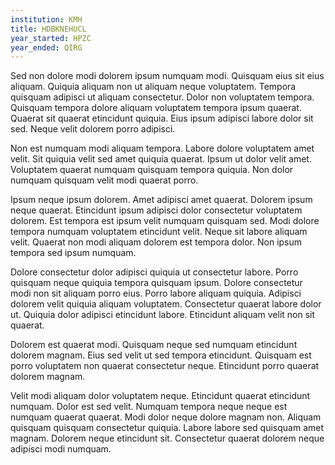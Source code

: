 ```yaml
---
institution: KMH
title: HDBKNEHUCL
year_started: HPZC
year_ended: QIRG
---
```


Sed non dolore modi dolorem ipsum numquam modi. Quisquam eius sit eius aliquam. Quiquia aliquam non ut aliquam neque voluptatem. Tempora quisquam adipisci ut aliquam consectetur. Dolor non voluptatem tempora. Quisquam tempora dolore aliquam voluptatem tempora ipsum quaerat. Quaerat sit quaerat etincidunt quiquia. Eius ipsum adipisci labore dolor sit sed. Neque velit dolorem porro adipisci.

Non est numquam modi aliquam tempora. Labore dolore voluptatem amet velit. Sit quiquia velit sed amet quiquia quaerat. Ipsum ut dolor velit amet. Voluptatem quaerat numquam quisquam tempora quiquia. Non dolor numquam quisquam velit modi quaerat porro.

Ipsum neque ipsum dolorem. Amet adipisci amet quaerat. Dolorem ipsum neque quaerat. Etincidunt ipsum adipisci dolor consectetur voluptatem dolorem. Est tempora est ipsum velit numquam quisquam sed. Modi dolore tempora numquam voluptatem etincidunt velit. Neque sit labore aliquam velit. Quaerat non modi aliquam dolorem est tempora dolor. Non ipsum tempora sed ipsum numquam.

Dolore consectetur dolor adipisci quiquia ut consectetur labore. Porro quisquam neque quiquia tempora quisquam ipsum. Dolore consectetur modi non sit aliquam porro eius. Porro labore aliquam quiquia. Adipisci dolorem velit quiquia aliquam voluptatem. Consectetur quaerat labore dolor ut. Quiquia dolor adipisci etincidunt labore. Etincidunt aliquam velit non sit quaerat.

Dolorem est quaerat modi. Quisquam neque sed numquam etincidunt dolorem magnam. Eius sed velit ut sed tempora etincidunt. Quisquam est porro voluptatem non quaerat consectetur neque. Etincidunt porro quaerat dolorem magnam.

Velit modi aliquam dolor voluptatem neque. Etincidunt quaerat etincidunt numquam. Dolor est sed velit. Numquam tempora neque neque est numquam quaerat quaerat. Modi dolor neque dolore magnam non. Aliquam quisquam quisquam consectetur quiquia. Labore labore sed quisquam amet magnam. Dolorem neque etincidunt sit. Consectetur quaerat dolorem neque adipisci modi numquam.
    
